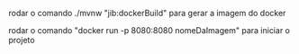 rodar o comando ./mvnw "jib:dockerBuild" para gerar a imagem do docker

rodar o comando "docker run -p 8080:8080 nomeDaImagem" para iniciar o projeto
